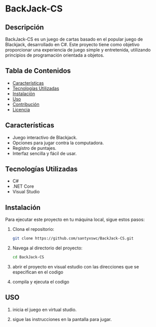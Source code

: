 # BackJack-CS

## Descripción

BackJack-CS es un juego de cartas basado en el popular juego de Blackjack, desarrollado en C#. Este proyecto tiene como objetivo proporcionar una experiencia de juego simple y entretenida, utilizando principios de programación orientada a objetos.

## Tabla de Contenidos

- [Características](#características)
- [Tecnologías Utilizadas](#tecnologías-utilizadas)
- [Instalación](#instalación)
- [Uso](#uso)
- [Contribución](#contribución)
- [Licencia](#licencia)

## Características

- Juego interactivo de Blackjack.
- Opciones para jugar contra la computadora.
- Registro de puntajes.
- Interfaz sencilla y fácil de usar.

## Tecnologías Utilizadas

- C#
- .NET Core
- Visual Studio

## Instalación

Para ejecutar este proyecto en tu máquina local, sigue estos pasos:

1. Clona el repositorio:

   ```bash
   git clone https://github.com/santyxswc/BackJack-CS.git

2. Navega al directorio del proyecto:

   ```bash
   cd BackJack-CS

3. abrir el proyecto en visual estudio con las direcciones que se especifican en el codigo

4. compila y ejecuta el codigo

## USO 

1. inicia el juego en virtual studio.

2. sigue las instrucciones en la pantalla para jugar.

